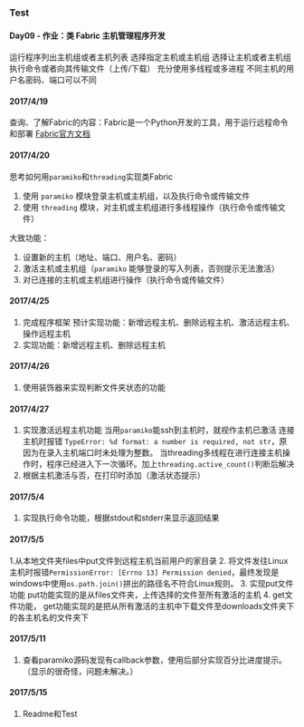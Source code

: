 ### Test
#### Day09 - 作业：类 Fabric 主机管理程序开发
运行程序列出主机组或者主机列表
选择指定主机或主机组
选择让主机或者主机组执行命令或者向其传输文件（上传/下载）
充分使用多线程或多进程
不同主机的用户名密码、端口可以不同

#### 2017/4/19
查询、了解Fabric的内容：Fabric是一个Python开发的工具，用于运行远程命令和部署
[Fabric官方文档](http://docs.fabfile.org/en/1.10/tutorial.html)

#### 2017/4/20
思考如何用`paramiko`和`threading`实现类Fabric
1. 使用 `paramiko` 模块登录主机或主机组，以及执行命令或传输文件
2. 使用 `threading` 模块，对主机或主机组进行多线程操作（执行命令或传输文件）

大致功能：
1. 设置新的主机（地址、端口、用户名、密码）
2. 激活主机或主机组（`paramiko` 能够登录的写入列表，否则提示无法激活）
3. 对已连接的主机或主机组进行操作（执行命令或传输文件）
 
#### 2017/4/25
1. 完成程序框架
预计实现功能：新增远程主机、删除远程主机、激活远程主机、操作远程主机
2. 实现功能：新增远程主机、删除远程主机

#### 2017/4/26
1. 使用装饰器来实现判断文件夹状态的功能

#### 2017/4/27
1. 实现激活远程主机功能
当用`paramiko`能ssh到主机时，就视作主机已激活
连接主机时报错 `TypeError: %d format: a number is required, not str`，原因为在录入主机端口时未处理为整数。
当threading多线程在进行连接主机操作时，程序已经进入下一次循环。加上`threading.active_count()`判断后解决
2. 根据主机激活与否，在打印时添加（激活状态提示）

#### 2017/5/4
1. 实现执行命令功能，根据stdout和stderr来显示返回结果

#### 2017/5/5
1.从本地文件夹files中put文件到远程主机当前用户的家目录
2. 将文件发往Linux主机时报错`PermissionError: [Errno 13] Permission denied`，最终发现是windows中使用`os.path.join()`拼出的路径名不符合Linux规则。
3. 实现put文件功能
put功能实现的是从files文件夹，上传选择的文件至所有激活的主机
4. get文件功能，
get功能实现的是把从所有激活的主机中下载文件至downloads文件夹下的各主机名的文件夹下

#### 2017/5/11
1. 查看paramiko源码发现有callback参数，使用后部分实现百分比进度提示。（显示的很奇怪，问题未解决。）

#### 2017/5/15
1. Readme和Test

